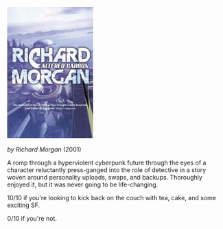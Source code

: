 <!--
.. title: Altered Carbon
.. slug: altered-carbon
.. date: 2014-02-02 12:59:43-06:00
.. tags: Books,Science-Fiction
.. link: 
.. description: 
.. type: text
-->


![richard-morgan-altered-carbon](/files/2014/02/richard-morgan-altered-carbon.jpg)

*by Richard Morgan* (2001)

A romp through a hyperviolent cyberpunk future through the eyes of a
character reluctantly press-ganged into the role of detective in a story
woven around personality uploads, swaps, and backups. Thoroughly enjoyed
it, but it was never going to be life-changing.

10/10 if you're looking to kick back on the couch with tea, cake, and
some exciting SF.

0/10 if you're not.